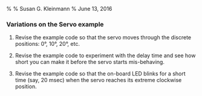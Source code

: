 %
% Susan G. Kleinmann
% June 13, 2016


### Variations on the Servo example ###

1.  Revise the example code so that the servo moves through the discrete positions:
0°, 10°, 20°, etc.  

2.  Revise the example code to experiment with the delay time and see how short 
you can make it before the servo starts mis-behaving.

3.  Revise the example code so that the on-board LED blinks for a short time 
   (say, 20 msec) when the servo reaches its extreme clockwise position.




